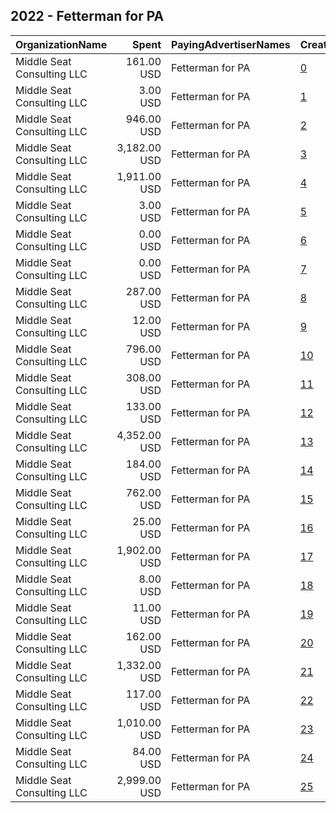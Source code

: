 ## 2022 - Fetterman for PA 
|OrganizationName|Spent|PayingAdvertiserNames|CreativeUrls|Impressions|Genders|AgeBrackets|CountryCodes|BillingAddresses|CandidateBallotInformation|
|:---|---:|:---|:---|---:|:---|:---|:---|:---|:---|
|Middle Seat Consulting  LLC|161.00 USD|Fetterman for PA|[0](https://www.snap.com/political-ads/asset/43d1f8c8af855507ef29a9c691c685c957ffbdf1bd6dbb9b0ec5514420c323cc?mediaType=mp4)|8,823||18+|united states|"Po Box 21600,Washington,20009,US"|John Fetterman|
|Middle Seat Consulting  LLC|3.00 USD|Fetterman for PA|[1](https://www.snap.com/political-ads/asset/43d1f8c8af855507ef29a9c691c685c957ffbdf1bd6dbb9b0ec5514420c323cc?mediaType=mp4)|270||18-30|united states|"Po Box 21600,Washington,20009,US"|John Fetterman|
|Middle Seat Consulting  LLC|946.00 USD|Fetterman for PA|[2](https://www.snap.com/political-ads/asset/23a4733d2d296fb512b3f49cf66b7fa6486a7ccabc01c06f825f81e25825748d?mediaType=mp4)|50,289|MALE|18+|united states|"Po Box 21600,Washington,20009,US"|John Fetterman|
|Middle Seat Consulting  LLC|3,182.00 USD|Fetterman for PA|[3](https://www.snap.com/political-ads/asset/01785e1bde4c66a87cdc5b4e724f1af9335a4cf583e520475c62f824abe30015?mediaType=mp4)|1,025,326||18-30|united states|"Po Box 21600,Washington,20009,US"|John Fetterman for PA|
|Middle Seat Consulting  LLC|1,911.00 USD|Fetterman for PA|[4](https://www.snap.com/political-ads/asset/23a4733d2d296fb512b3f49cf66b7fa6486a7ccabc01c06f825f81e25825748d?mediaType=mp4)|136,367||18-30|united states|"Po Box 21600,Washington,20009,US"|John Fetterman|
|Middle Seat Consulting  LLC|3.00 USD|Fetterman for PA|[5](https://www.snap.com/political-ads/asset/f8e93013862ed35693751e3aede8d3cbc3dc9447d5f43ff7734251941fa955db?mediaType=mp4)|351||18+|united states|"Po Box 21600,Washington,20009,US"|John Fetterman|
|Middle Seat Consulting  LLC|0.00 USD|Fetterman for PA|[6](https://www.snap.com/political-ads/asset/8cdbe1335e615ab65a5fd12a303b86bddd8d5ff2bdafd4457bd921b4ef0a8c88?mediaType=mp4)|102||18+|united states|"Po Box 21600,Washington,20009,US"|John Fetterman|
|Middle Seat Consulting  LLC|0.00 USD|Fetterman for PA|[7](https://www.snap.com/political-ads/asset/4d82684f54392e2b4084b610ae5d3af3c8d2fa79c7f7f1cd885c3c5ab0acb7b6?mediaType=mp4)|44||18-30|united states|"Po Box 21600,Washington,20009,US"|John Fetterman for PA|
|Middle Seat Consulting  LLC|287.00 USD|Fetterman for PA|[8](https://www.snap.com/political-ads/asset/23a4733d2d296fb512b3f49cf66b7fa6486a7ccabc01c06f825f81e25825748d?mediaType=mp4)|12,155||31-49|united states|"Po Box 21600,Washington,20009,US"|John Fetterman|
|Middle Seat Consulting  LLC|12.00 USD|Fetterman for PA|[9](https://www.snap.com/political-ads/asset/43d1f8c8af855507ef29a9c691c685c957ffbdf1bd6dbb9b0ec5514420c323cc?mediaType=mp4)|624||18+|united states|"Po Box 21600,Washington,20009,US"|John Fetterman|
|Middle Seat Consulting  LLC|796.00 USD|Fetterman for PA|[10](https://www.snap.com/political-ads/asset/61541640042e1ab0b17d42511e7c78a868b65c91c05703dd9f3d550a93964d06?mediaType=mp4)|224,652||18+|united states|"Po Box 21600,Washington,20009,US"|John Fetterman|
|Middle Seat Consulting  LLC|308.00 USD|Fetterman for PA|[11](https://www.snap.com/political-ads/asset/83098a20bc34a8c96a8d3be122c248582152c9ea0397e7ae7081bdfc4b65ecd9?mediaType=mp4)|8,531||18+|united states|"Po Box 21600,Washington,20009,US"|John Fetterman|
|Middle Seat Consulting  LLC|133.00 USD|Fetterman for PA|[12](https://www.snap.com/political-ads/asset/abdf1867d2d41682d14d8154940a3b9216ab0cf83d52e15cb4890bc4146d0668?mediaType=mp4)|10,483||18+|united states|"Po Box 21600,Washington,20009,US"|John Fetterman|
|Middle Seat Consulting  LLC|4,352.00 USD|Fetterman for PA|[13](https://www.snap.com/political-ads/asset/61541640042e1ab0b17d42511e7c78a868b65c91c05703dd9f3d550a93964d06?mediaType=mp4)|424,775||18+|united states|"Po Box 21600,Washington,20009,US"|John Fetterman|
|Middle Seat Consulting  LLC|184.00 USD|Fetterman for PA|[14](https://www.snap.com/political-ads/asset/622db5258a879b843abf4d903fa7e319c8e9c256df67e04ce37bc1f1a9b9e098?mediaType=mp4)|7,114||18+|united states|"Po Box 21600,Washington,20009,US"|John Fetterman|
|Middle Seat Consulting  LLC|762.00 USD|Fetterman for PA|[15](https://www.snap.com/political-ads/asset/a80dd5840e096674f9925499118c6011fe55b6e05ecc5ba8b951d575d03215bc?mediaType=mp4)|72,293||18+|united states|"Po Box 21600,Washington,20009,US"|John Fetterman|
|Middle Seat Consulting  LLC|25.00 USD|Fetterman for PA|[16](https://www.snap.com/political-ads/asset/387c31112b7ca7408b730545ff30c478e796cbd9ed5733463d07ace9e0522b83?mediaType=mp4)|1,167||18+|united states|"Po Box 21600,Washington,20009,US"|John Fetterman|
|Middle Seat Consulting  LLC|1,902.00 USD|Fetterman for PA|[17](https://www.snap.com/political-ads/asset/23a4733d2d296fb512b3f49cf66b7fa6486a7ccabc01c06f825f81e25825748d?mediaType=mp4)|107,657||18+|united states|"Po Box 21600,Washington,20009,US"|John Fetterman|
|Middle Seat Consulting  LLC|8.00 USD|Fetterman for PA|[18](https://www.snap.com/political-ads/asset/43d1f8c8af855507ef29a9c691c685c957ffbdf1bd6dbb9b0ec5514420c323cc?mediaType=mp4)|457||18+|united states|"Po Box 21600,Washington,20009,US"|John Fetterman|
|Middle Seat Consulting  LLC|11.00 USD|Fetterman for PA|[19](https://www.snap.com/political-ads/asset/43d1f8c8af855507ef29a9c691c685c957ffbdf1bd6dbb9b0ec5514420c323cc?mediaType=mp4)|745|MALE|18+|united states|"Po Box 21600,Washington,20009,US"|John Fetterman|
|Middle Seat Consulting  LLC|162.00 USD|Fetterman for PA|[20](https://www.snap.com/political-ads/asset/037e3c22f26b969459635a54c9055211dbda019793ac43e73ab2a198d2cce7be?mediaType=mp4)|6,937||18+|united states|"Po Box 21600,Washington,20009,US"|John Fetterman|
|Middle Seat Consulting  LLC|1,332.00 USD|Fetterman for PA|[21](https://www.snap.com/political-ads/asset/23a4733d2d296fb512b3f49cf66b7fa6486a7ccabc01c06f825f81e25825748d?mediaType=mp4)|65,710||18+|united states|"Po Box 21600,Washington,20009,US"|John Fetterman|
|Middle Seat Consulting  LLC|117.00 USD|Fetterman for PA|[22](https://www.snap.com/political-ads/asset/f524755b9612ca9c1a3c3a09cbc238eefa4faf46a1cdfe159d5c5fa624e80d1d?mediaType=mp4)|7,767||18+|united states|"Po Box 21600,Washington,20009,US"|John Fetterman|
|Middle Seat Consulting  LLC|1,010.00 USD|Fetterman for PA|[23](https://www.snap.com/political-ads/asset/43d1f8c8af855507ef29a9c691c685c957ffbdf1bd6dbb9b0ec5514420c323cc?mediaType=mp4)|332,541||18-30|united states|"Po Box 21600,Washington,20009,US"|John Fetterman for PA|
|Middle Seat Consulting  LLC|84.00 USD|Fetterman for PA|[24](https://www.snap.com/political-ads/asset/a80dd5840e096674f9925499118c6011fe55b6e05ecc5ba8b951d575d03215bc?mediaType=mp4)|26,141||18+|united states|"Po Box 21600,Washington,20009,US"|John Fetterman|
|Middle Seat Consulting  LLC|2,999.00 USD|Fetterman for PA|[25](https://www.snap.com/political-ads/asset/23a4733d2d296fb512b3f49cf66b7fa6486a7ccabc01c06f825f81e25825748d?mediaType=mp4)|159,754||18+|united states|"Po Box 21600,Washington,20009,US"|John Fetterman|
